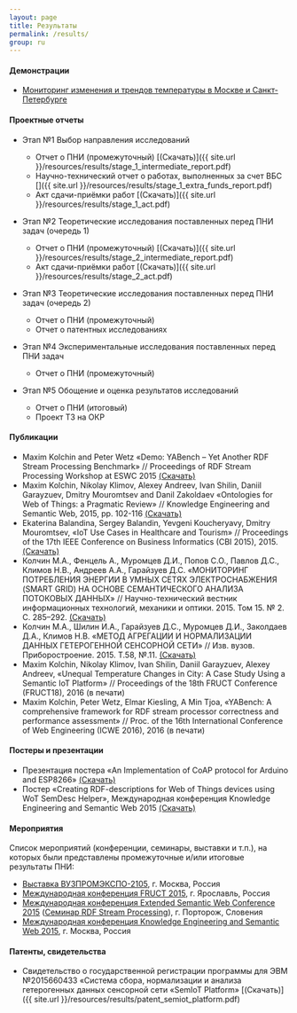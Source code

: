```yaml
---
layout: page
title: Результаты
permalink: /results/
group: ru
---
```


#### Демонстрации

* [Мониторинг изменения и трендов температуры в Москве и Санкт-Петербурге](https://w3id.org/semiot/demos/temperature-in-city)

#### Проектные отчеты

* Этап №1 Выбор направления исследований
  * Отчет о ПНИ (промежуточный) [<i class="fa fa-download"></i>(Скачать)]({{ site.url }}/resources/results/stage_1_intermediate_report.pdf)
  * Научно-технический отчет о работах, выполненных за счет ВБС [<i class="fa fa-download"></i>]({{ site.url }}/resources/results/stage_1_extra_funds_report.pdf)
  * Акт сдачи-приёмки работ [<i class="fa fa-download"></i>(Скачать)]({{ site.url }}/resources/results/stage_1_act.pdf)

* Этап №2 Теоретические исследования поставленных перед ПНИ задач (очередь 1)
  * Отчет о ПНИ (промежуточный) [<i class="fa fa-download"></i>(Скачать)]({{ site.url }}/resources/results/stage_2_intermediate_report.pdf)
  * Акт сдачи-приёмки работ [<i class="fa fa-download"></i>(Скачать)]({{ site.url }}/resources/results/stage_2_act.pdf)

* Этап №3 Теоретические исследования поставленных перед ПНИ задач (очередь 2)
  * Отчет о ПНИ (промежуточный)
  * Отчет о патентных исследованиях

* Этап №4 Экспериментальные исследования поставленных перед ПНИ задач
  * Отчет о ПНИ (промежуточный)

* Этап №5 Обощение и оценка результатов исследований
  * Отчет о ПНИ (итоговый)
  * Проект ТЗ на ОКР

#### Публикации

* Maxim Kolchin and Peter Wetz &laquo;Demo: YABench – Yet Another RDF Stream Processing Benchmark&raquo; // Proceedings of RDF Stream Processing Workshop at ESWC 2015 [<i class="fa fa-download"></i>(Скачать)](https://www.w3.org/community/rsp/files/2015/05/RSP_Workshop_2015_submission_14.pdf)
* Maxim Kolchin, Nikolay Klimov, Alexey Andreev, Ivan Shilin, Daniil Garayzuev, Dmitry Mouromtsev and Danil Zakoldaev &laquo;Ontologies for Web of Things: a Pragmatic Review&raquo; // Knowledge Engineering and Semantic Web, 2015, pp. 102-116 [<i class="fa fa-download"></i>(Скачать)](http://dx.doi.org/10.1007/978-3-319-24543-0_8)
* Ekaterina Balandina, Sergey Balandin, Yevgeni Koucheryavy, Dmitry Mouromtsev, &laquo;IoT Use Cases in Healthcare and Tourism&raquo; // Proceedings of the 17th IEEE Conference on Business Informatics (CBI 2015), 2015. [<i class="fa fa-download"></i>(Скачать)](http://dx.doi.org/10.1109/CBI.2015.16)
* Колчин М.А., Фенцель А., Муромцев Д.И., Попов С.О., Павлов Д.С., Климов Н.В., Андреев А.А., Гарайзуев Д.С. &laquo;МОНИТОРИНГ ПОТРЕБЛЕНИЯ ЭНЕРГИИ В УМНЫХ СЕТЯХ ЭЛЕКТРОСНАБЖЕНИЯ (SMART GRID) НА ОСНОВЕ СЕМАНТИЧЕСКОГО АНАЛИЗА ПОТОКОВЫХ ДАННЫХ&raquo; // Научно-технический вестник информационных технологий, механики и оптики. 2015. Том 15. № 2. С. 285–292. [<i class="fa fa-download"></i>(Скачать)](http://ntv.ifmo.ru/ru/article/12561/monitoring_potrebleniya_energii_v_umnyh_setyah_elektrosnabzheniya_%28SMART_GRID%29_na_osnove_semanticheskogo_analiza_potokovyh_dannyh.htm)
* Колчин М.А., Шилин И.А., Гарайзуев Д.С., Муромцев Д.И., Заколдаев Д.А., Климов Н.В. &laquo;МЕТОД АГРЕГАЦИИ И НОРМАЛИЗАЦИИ ДАННЫХ ГЕТЕРОГЕННОЙ СЕНСОРНОЙ СЕТИ&raquo; // Изв. вузов. Приборостроение. 2015. Т.58, №.11. [<i class="fa fa-download"></i>(Скачать)](http://pribor.ifmo.ru/ru/article/14172/metod_agregacii_i_normalizacii_dannyh_geterogennoy_sensornoy_seti.htm)
* Maxim Kolchin, Nikolay Klimov, Ivan Shilin, Daniil Garayzuev, Alexey Andreev, &laquo;Unequal Temperature Changes in City:
A Case Study Using a Semantic IoT Platform&raquo; // Proceedings of the 18th FRUCT Conference (FRUCT18), 2016 (в печати)
* Maxim Kolchin, Peter Wetz, Elmar Kiesling, A Min Tjoa, &laquo;YABench: A comprehensive framework for RDF stream processor correctness and performance assessment&raquo; // Proc. of the 16th International Conference of Web Engineering (ICWE 2016), 2016 (в печати)

#### Постеры и презентации
* Презентация постера &laquo;An Implementation of CoAP protocol for Arduino and ESP8266&raquo; [<i class="fa fa-download"></i>(Скачать)](https://fruct.org/sites/default/files/files/conference17/02.pdf)
* Постер &laquo;Creating RDF-descriptions for Web of Things devices using WoT SemDesc Helper&raquo;, Международная конференция Knowledge Engineering and Semantic Web 2015 [<i class="fa fa-download"></i>(Скачать)](http://2015.kesw.ru/resources/semdesc_helper.pdf)

#### Мероприятия

Список мероприятий (конференции, семинары, выставки и т.п.), на которых были представлены промежуточные и/или итоговые результаты ПНИ:

* [Выставка ВУЗПРОМЭКСПО-2105](http://vuzpromexpo.ru/), г. Москва, Россия
* [Международная конференция FRUCT 2015](https://fruct.org/program17), г. Ярославль, Россия
* [Международная конференция Extended Semantic Web Conference 2015](http://2015.eswc-conferences.org/) ([Семинар RDF Stream Processing](https://www.w3.org/community/rsp/rsp-workshop-2015/)), г. Порторож, Словения
* [Международная конференция Knowledge Engineering and Semantic Web 2015](http://2015.kesw.ru/), г. Москва, Россия

#### Патенты, свидетельства

* Свидетельство о государственной регистрации программы для ЭВМ №2015660433 &laquo;Система сбора, нормализации и анализа гетерогенных данных сенсорной сети &laquo;SemIoT Platform&raquo; [<i class="fa fa-download"></i>(Скачать)]({{ site.url }}/resources/results/patent_semiot_platform.pdf)
